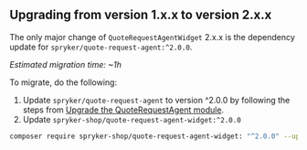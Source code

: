

## Upgrading from version 1.x.x to version 2.x.x

The only major change of `QuoteRequestAgentWidget` 2.x.x is the dependency update for `spryker/quote-request-agent:^2.0.0`.

*Estimated migration time: ~1h*

To migrate, do the following:

1. Update `spryker/quote-request-agent` to version ^2.0.0 by following the steps from [Upgrade the QuoteRequestAgent module](/docs/scos/dev/module-migration-guides/migration-guide-quoterequestagent.html).
2. Update `spryker-shop/quote-request-agent-widget:^2.0.0`

```bash
composer require spryker-shop/quote-request-agent-widget: "^2.0.0" --update-with-dependencies
```
